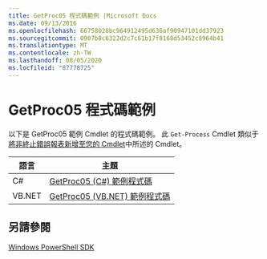 ```yaml
---
title: GetProc05 程式碼範例 |Microsoft Docs
ms.date: 09/13/2016
ms.openlocfilehash: 66758028bc964912495d636af90947101dd37923
ms.sourcegitcommit: 0907b8c6322d2c7c61b17f8168d53452c8964b41
ms.translationtype: MT
ms.contentlocale: zh-TW
ms.lasthandoff: 08/05/2020
ms.locfileid: "87778725"
---
```

# <a name="getproc05-code-samples"></a>GetProc05 程式碼範例

以下是 GetProc05 範例 Cmdlet 的程式碼範例。 此 `Get-Process` Cmdlet 類似于[將非終止錯誤報表新增至您的 Cmdlet](../cmdlet/adding-non-terminating-error-reporting-to-your-cmdlet.md)中所述的 Cmdlet。

|語言|主題|
|--------------|-----------|
|C#|[GetProc05 (C#) 範例程式碼](./getproc05-csharp-sample-code.md)|
|VB.NET|[GetProc05 (VB.NET) 範例程式碼](./getproc05-vb-net-sample-code.md)|

## <a name="see-also"></a>另請參閱

[Windows PowerShell SDK](../windows-powershell-reference.md)
